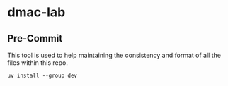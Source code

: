 # dmac-lab



## Pre-Commit
This tool is used to help maintaining the consistency and format of all the files within this repo.

`uv install --group dev`
